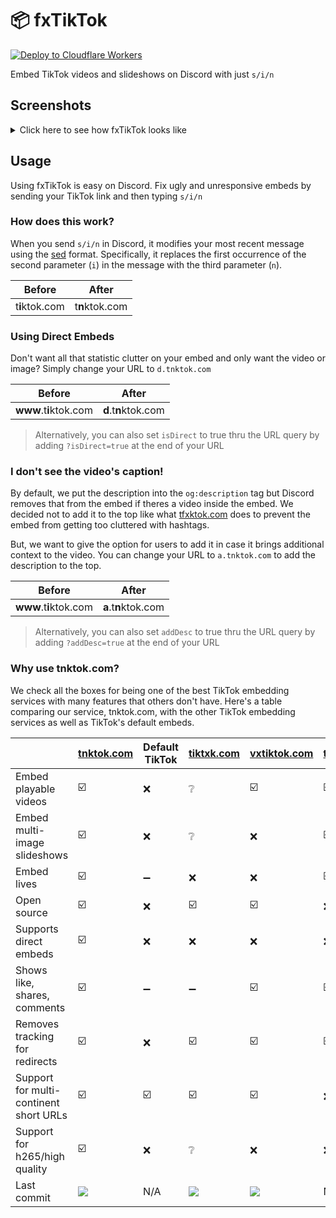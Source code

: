 # 📦 fxTikTok

[![Deploy to Cloudflare Workers](https://deploy.workers.cloudflare.com/button)](https://deploy.workers.cloudflare.com/?url=https://github.com/okdargy/fxtiktok)

Embed TikTok videos and slideshows on Discord with just `s/i/n`

## Screenshots

<details>
  <summary>Click here to see how fxTikTok looks like</summary>

| <img src="https://raw.githubusercontent.com/okdargy/fxTikTok/master/.github/readme/compare.png" alt="Video Preview" width="90%" height="90%"/> |
| :--------------------------------------------------------------------------------------------------------------------------------------------: |
|                                           Comparing `tiktok.com` vs. `tnktok.com` embeds on Discord                                            |

| <img src="https://raw.githubusercontent.com/okdargy/fxTikTok/master/.github/readme/slideshow.png" alt="Slideshow Preview" /> |
| :--------------------------------------------------------------------------------------------------------------------------: |
|                                                       Slideshow embeds                                                       |

| <img src="https://raw.githubusercontent.com/okdargy/fxTikTok/master/.github/readme/live.png" alt="Live Preview" /> |
| :----------------------------------------------------------------------------------------------------------------: |
|                                                 Live video embeds                                                  |

| <img src="https://raw.githubusercontent.com/okdargy/fxTikTok/master/.github/readme/direct.png" alt="Direct Preview" /> |
| :--------------------------------------------------------------------------------------------------------------------: |
|                                               Direct image/video support                                               |

</details>

## Usage

Using fxTikTok is easy on Discord. Fix ugly and unresponsive embeds by sending your TikTok link and then typing `s/i/n`

### How does this work?

When you send `s/i/n` in Discord, it modifies your most recent message using the [sed](https://www.gnu.org/software/sed/manual/sed.html) format. Specifically, it replaces the first occurrence of the second parameter (`i`) in the message with the third parameter (`n`).

|     Before     |     After      |
| :------------: | :------------: |
| t**i**ktok.com | t**n**ktok.com |

### Using Direct Embeds

Don't want all that statistic clutter on your embed and only want the video or image? Simply change your URL to `d.tnktok.com`

|         Before         |        After         |
| :--------------------: | :------------------: |
| **www**.t**i**ktok.com | **d**.t**n**ktok.com |

> Alternatively, you can also set `isDirect` to true thru the URL query by adding `?isDirect=true` at the end of your URL

### I don't see the video's caption!

By default, we put the description into the `og:description` tag but Discord removes that from the embed if theres a video inside the embed. We decided not to add it to the top like what [tfxktok.com](https://tfxktok.com) does to prevent the embed from getting too cluttered with hashtags.

But, we want to give the option for users to add it in case it brings additional context to the video. You can change your URL to `a.tnktok.com` to add the description to the top.

|         Before         |        After         |
| :--------------------: | :------------------: |
| **www**.t**i**ktok.com | **a**.t**n**ktok.com |

> Alternatively, you can also set `addDesc` to true thru the URL query by adding `?addDesc=true` at the end of your URL

### Why use tnktok.com?

We check all the boxes for being one of the best TikTok embedding services with many features that others don't have. Here's a table comparing our service, tnktok.com, with the other TikTok embedding services as well as TikTok's default embeds.

|                                        | [tnktok.com](https://www.tnktok.com) | Default TikTok | [tiktxk.com](https://tiktxk.com) | [vxtiktok.com](https://vxtiktok.com) | [tfxktok.com](https://tfxktok.com) |
| -------------------------------------- | ------------------------------------ | -------------- | -------------------------------- | ------------------------------------ | ---------------------------------- |
| Embed playable videos                  | ☑️                                   | ❌             | ❔                               | ☑️                                   | ☑️                                 |
| Embed multi-image slideshows           | ☑️                                   | ❌             | ❔                               | ❌                                   | ☑️                                 |
| Embed lives                            | ☑️                                   | ➖             | ❌                               | ❌                                   | ☑️                                 |
| Open source                            | ☑️                                   | ❌             | ☑️                               | ☑️                                   | ❌                                 |
| Supports direct embeds                 | ☑️                                   | ❌             | ❌                               | ❌                                   | ❌                                 |
| Shows like, shares, comments           | ☑️                                   | ➖             | ➖                               | ☑️                                   | ☑️                                 |
| Removes tracking for redirects         | ☑️                                   | ❌             | ☑️                               | ☑️                                   | ☑️                                 |
| Support for multi-continent short URLs | ☑️                                   | ☑️             | ☑️                               | ☑️                                   | ❌                                 |
| Support for h265/high quality          | ☑️                                   | ❌             | ❔                               | ❌                                   | ❌                                 |
| Last commit                            | [![][tnk]][tnkc]                     | N/A            | [![][txk]][txkc]                 | [![][vxt]][vxtc]                     | N/A                                |

[tnk]: https://img.shields.io/github/last-commit/okdargy/fxTikTok?label
[tnkc]: https://github.com/okdargy/fxTikTok/commits
[txk]: https://img.shields.io/github/last-commit/Britmoji/tiktxk?label
[txkc]: https://github.com/Britmoji/tiktxk/commits
[vxt]: https://img.shields.io/github/last-commit/dylanpdx/vxtiktok?label
[vxtc]: https://github.com/dylanpdx/vxtiktok/commits
